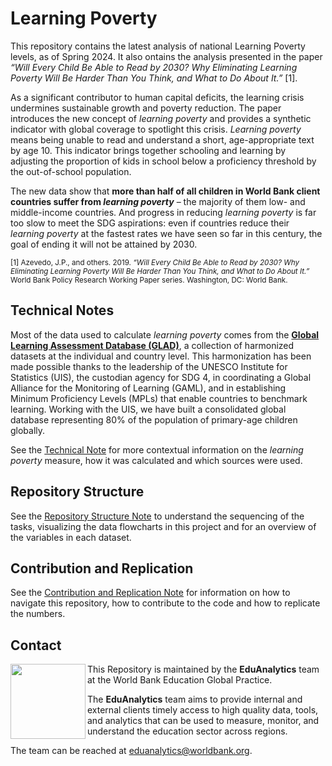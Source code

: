 # Learning Poverty

This repository contains the latest analysis of national Learning Poverty levels, as of Spring 2024. It also ontains the analysis presented in the paper _“Will Every Child Be Able to Read by 2030? Why Eliminating Learning Poverty Will Be Harder Than You Think, and What to Do About It.”_ [1].

As a significant contributor to human capital deficits, the learning crisis undermines sustainable growth and poverty reduction. The paper introduces the new concept of _learning poverty_ and provides a synthetic indicator with global coverage to spotlight this crisis. _Learning poverty_ means being unable to read and understand a short, age-appropriate text by age 10. This indicator brings together schooling and learning by adjusting the proportion of kids in school below a proficiency threshold by the out-of-school population.

The new data show that **more than half of all children in World Bank client countries suffer from _learning poverty_** – the majority of them low- and middle-income countries. And progress in reducing _learning poverty_ is far too slow to meet the SDG aspirations: even if countries reduce their _learning poverty_ at the fastest rates we have seen so far in this century, the goal of ending it will not be attained by 2030.

<sup>[1] Azevedo, J.P., and others. 2019. _“Will Every Child Be Able to Read by 2030? Why Eliminating Learning Poverty Will Be Harder Than You Think, and What to Do About It.”_ World Bank Policy Research Working Paper series. Washington, DC: World Bank.</sup>

## Technical Notes

Most of the data used to calculate _learning poverty_ comes from the **[Global Learning Assessment Database (GLAD)](https://github.com/worldbank/GLAD)**, a collection of harmonized datasets at the individual and country level. This harmonization has been made possible thanks to the leadership of the UNESCO Institute for Statistics (UIS), the custodian agency for SDG 4, in coordinating a Global Alliance for the Monitoring of Learning (GAML), and in establishing Minimum Proficiency Levels (MPLs) that enable countries to benchmark learning. Working with the UIS, we have built a consolidated global database representing 80% of the population of primary-age children globally.

See the [Technical Note](https://github.com/worldbank/LearningPoverty/blob/master/00_documentation/001_technical_note/) for more contextual information on the _learning poverty_ measure, how it was calculated and which sources were used.

## Repository Structure

See the [Repository Structure Note](https://github.com/worldbank/LearningPoverty/blob/master/00_documentation/002_repo_structure/) to understand the sequencing of the tasks, visualizing the data flowcharts in this project and for an overview of the variables in each dataset.

## Contribution and Replication

See the [Contribution and Replication Note](https://github.com/worldbank/LearningPoverty/blob/master/00_documentation/003_contribution_and_replication/) for information on how to navigate this repository, how to contribute to the code and how to replicate the numbers.

## Contact
<img align="left" src="https://user-images.githubusercontent.com/43160181/66895172-211fc400-efc0-11e9-998e-c5090e51730d.png" width="120">

This Repository is maintained by the **EduAnalytics** team at the World Bank Education Global Practice.

The **EduAnalytics** team aims to provide internal and external clients timely access to high quality data, tools, and analytics that can be used to measure, monitor, and understand the education sector across regions.

The team can be reached at [eduanalytics@worldbank.org](mailto:eduanalytics@worldbank.org).
